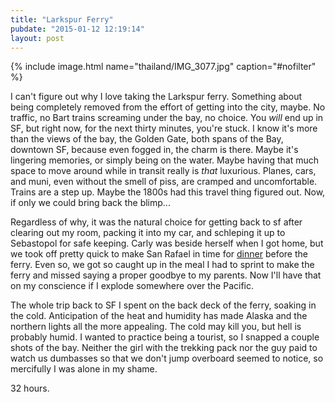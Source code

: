 ```yaml
---
title: "Larkspur Ferry"
pubdate: "2015-01-12 12:19:14"
layout: post
---
```

{% include image.html name="thailand/IMG_3077.jpg" caption="#nofilter" %}

I can't figure out why I love taking the Larkspur ferry. Something about being completely removed from the effort of getting into the city, maybe. No traffic, no Bart trains screaming under the bay, no choice. You *will* end up in SF, but right now, for the next thirty minutes, you're stuck. I know it's more than the views of the bay, the Golden Gate, both spans of the Bay, downtown SF, because even fogged in, the charm is there. Maybe it's lingering memories, or simply being on the water. Maybe having that much space to move around while in transit really is *that* luxurious. Planes, cars, and muni, even without the smell of piss, are cramped and uncomfortable. Trains are a step up. Maybe the 1800s had this travel thing figured out. Now, if only we could bring back the blimp...


Regardless of why, it was the natural choice for getting back to sf after clearing out my room, packing it into my car, and schleping it up to Sebastopol for safe keeping. Carly was beside herself when I got home, but we took off pretty quick to make San Rafael in time for [dinner](http://www.solfoodrestaurant.com/) before the ferry. Even so, we got so caught up in the meal I had to sprint to make the ferry and missed saying a proper goodbye to my parents. Now I'll have that on my conscience if I explode somewhere over the Pacific.


The whole trip back to SF I spent on the back deck of the ferry, soaking in the cold. Anticipation of the heat and humidity has made Alaska and the northern lights all the more appealing. The cold may kill you, but hell is probably humid. I wanted to practice being a tourist, so I snapped a couple shots of the bay. Neither the girl with the trekking pack nor the guy paid to watch us dumbasses so that we don't jump overboard seemed to notice, so mercifully I was alone in my shame.


32 hours.
